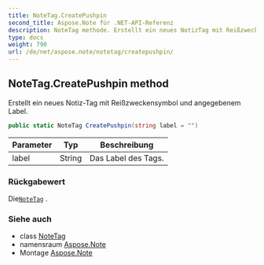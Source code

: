 ```yaml
---
title: NoteTag.CreatePushpin
second_title: Aspose.Note für .NET-API-Referenz
description: NoteTag methode. Erstellt ein neues NotizTag mit Reißzweckensymbol und angegebenem Label.
type: docs
weight: 790
url: /de/net/aspose.note/notetag/createpushpin/
---
```

## NoteTag.CreatePushpin method

Erstellt ein neues Notiz-Tag mit Reißzweckensymbol und angegebenem Label.

```csharp
public static NoteTag CreatePushpin(string label = "")
```

| Parameter | Typ | Beschreibung |
| --- | --- | --- |
| label | String | Das Label des Tags. |

### Rückgabewert

Die[`NoteTag`](../) .

### Siehe auch

* class [NoteTag](../)
* namensraum [Aspose.Note](../../notetag/)
* Montage [Aspose.Note](../../../)


